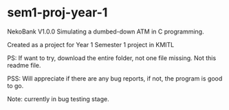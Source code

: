 # sem1-proj-year-1

NekoBank V1.0.0
Simulating a dumbed-down ATM in C programming.

Created as a project for Year 1 Semester 1 project in KMITL

PS: If want to try, download the entire folder, not one file missing. Not this readme file.

PSS: Will appreciate if there are any bug reports, if not, the program is good to go.

Note: currently in bug testing stage.
